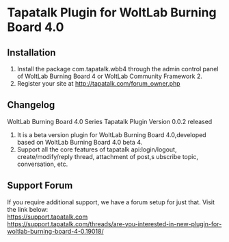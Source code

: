 Tapatalk Plugin for WoltLab Burning Board 4.0
===============================

Installation
-------------
1. Install the package com.tapatalk.wbb4 through the admin control panel of WoltLab Burning Board 4 or WoltLab Community Framework 2.
2. Register your site at http://tapatalk.com/forum_owner.php

Changelog
-------------
WoltLab Burning Board 4.0 Series Tapatalk Plugin Version 0.0.2 released  
1. It is a beta version plugin for WoltLab Burning Board 4.0,developed based on WoltLab Burning Board 4.0 beta 4.
2. Support all the core features of tapatalk api:login/logout, create/modify/reply thread, attachment of post,s ubscribe topic, conversation, etc.

Support Forum
-------------
If you require additional support, we have a forum setup for just that. Visit the link below:  
https://support.tapatalk.com  
https://support.tapatalk.com/threads/are-you-interested-in-new-plugin-for-woltlab-burning-board-4-0.19018/
